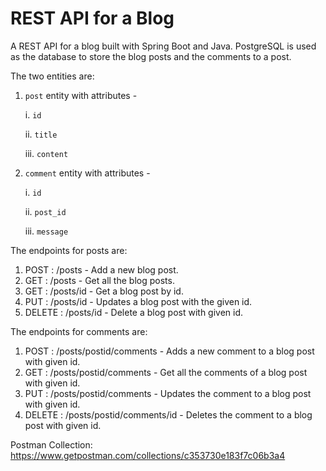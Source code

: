 # REST API for a Blog
A REST API for a blog built with Spring Boot and Java. PostgreSQL is used as the database to store the blog posts and the comments to a post.

The two entities are:
1. `post` entity with attributes - 

      i. `id`
  
      ii. `title`

      iii. `content`

2. `comment` entity with attributes -

      i. `id`
      
      ii. `post_id`
      
      iii. `message`

The endpoints for posts are:

1. POST : /posts - Add a new blog post.
2. GET : /posts - Get all the blog posts.
3. GET : /posts/id - Get a blog post by id.
4. PUT : /posts/id - Updates a blog post with the given id.
5. DELETE : /posts/id - Delete a blog post with given id.

The endpoints for comments are:

1. POST : /posts/postid/comments - Adds a new comment to a blog post with given id.
2. GET : /posts/postid/comments - Get all the comments of a blog post with given id.
3. PUT : /posts/postid/comments - Updates the comment to a blog post with given id.
4. DELETE : /posts/postid/comments/id - Deletes the comment to a blog post with given id.

Postman Collection: https://www.getpostman.com/collections/c353730e183f7c06b3a4
